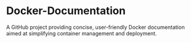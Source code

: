 # Docker-Documentation
A GitHub project providing concise, user-friendly Docker documentation aimed at simplifying container management and deployment.
